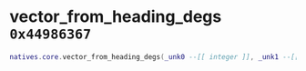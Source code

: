 # vector_from_heading_degs `0x44986367`

```lua
natives.core.vector_from_heading_degs(_unk0 --[[ integer ]], _unk1 --[[ integer ]])
```